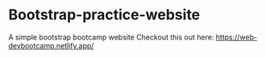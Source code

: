 # Bootstrap-practice-website
A simple bootstrap bootcamp website
Checkout this out here:
https://web-devbootcamp.netlify.app/
